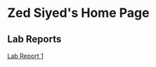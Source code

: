 # Zed Siyed's Home Page
## Lab Reports
[Lab Report 1](https://zsiyed.github.io/cse15l-lab-reports/zsLabReport1.html)
